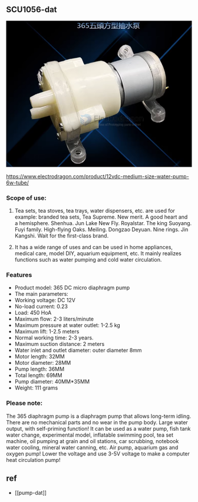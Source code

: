 
## SCU1056-dat

![](2024-01-17-15-57-56.png)

https://www.electrodragon.com/product/12vdc-medium-size-water-pump-6w-tube/


### Scope of use:

1. Tea sets, tea stoves, tea trays, water dispensers, etc. are used for example: branded tea sets, Tea Supreme. New merit. A good heart and a hemisphere. Shenhua. Jun Lake New Fly. Royalstar. The king Suoyang. Fuyi family. High-flying Oaks. Meiling. Dongzao Deyuan. Nine rings. Jin Kangshi. Wait for the first-class brand.

2. It has a wide range of uses and can be used in home appliances, medical care, model DIY, aquarium equipment, etc. It mainly realizes functions such as water pumping and cold water circulation.

 
### Features 

- Product model: 365 DC micro diaphragm pump
- The main parameters:
- Working voltage: DC 12V
- No-load current: 0.23
- Load: 450 HoA
- Maximum flow: 2-3 liters/minute
- Maximum pressure at water outlet: 1-2.5 kg
- Maximum lift: 1-2.5 meters
- Normal working time: 2-3 years.
- Maximum suction distance: 2 meters
- Water inlet and outlet diameter: outer diameter 8mm
- Motor length: 32MM
- Motor diameter: 28MM
- Pump length: 36MM
- Total length: 69MM
- Pump diameter: 40MM*35MM
- Weight: 111 grams

### Please note: 

The 365 diaphragm pump is a diaphragm pump that allows long-term idling. There are no mechanical parts and no wear in the pump body. Large water output, with self-priming function! It can be used as a water pump, fish tank water change, experimental model, inflatable swimming pool, tea set machine, oil pumping at grain and oil stations, car scrubbing, notebook water cooling, mineral water canning, etc. Air pump, aquarium gas and oxygen pump! Lower the voltage and use 3-5V voltage to make a computer heat circulation pump!




## ref 

- [[pump-dat]]


